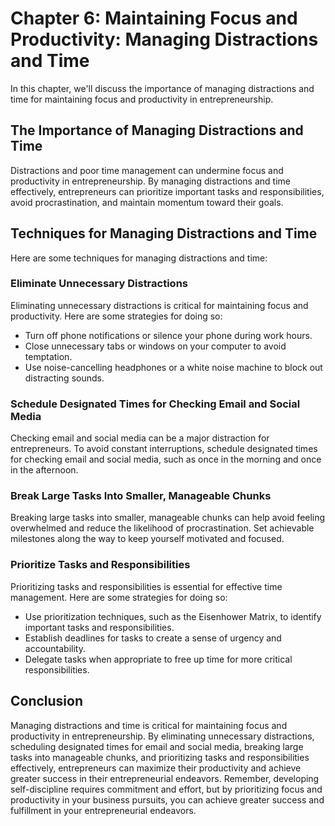 Chapter 6: Maintaining Focus and Productivity: Managing Distractions and Time
=============================================================================

In this chapter, we'll discuss the importance of managing distractions and time for maintaining focus and productivity in entrepreneurship.

The Importance of Managing Distractions and Time
------------------------------------------------

Distractions and poor time management can undermine focus and productivity in entrepreneurship. By managing distractions and time effectively, entrepreneurs can prioritize important tasks and responsibilities, avoid procrastination, and maintain momentum toward their goals.

Techniques for Managing Distractions and Time
---------------------------------------------

Here are some techniques for managing distractions and time:

### Eliminate Unnecessary Distractions

Eliminating unnecessary distractions is critical for maintaining focus and productivity. Here are some strategies for doing so:

* Turn off phone notifications or silence your phone during work hours.
* Close unnecessary tabs or windows on your computer to avoid temptation.
* Use noise-cancelling headphones or a white noise machine to block out distracting sounds.

### Schedule Designated Times for Checking Email and Social Media

Checking email and social media can be a major distraction for entrepreneurs. To avoid constant interruptions, schedule designated times for checking email and social media, such as once in the morning and once in the afternoon.

### Break Large Tasks Into Smaller, Manageable Chunks

Breaking large tasks into smaller, manageable chunks can help avoid feeling overwhelmed and reduce the likelihood of procrastination. Set achievable milestones along the way to keep yourself motivated and focused.

### Prioritize Tasks and Responsibilities

Prioritizing tasks and responsibilities is essential for effective time management. Here are some strategies for doing so:

* Use prioritization techniques, such as the Eisenhower Matrix, to identify important tasks and responsibilities.
* Establish deadlines for tasks to create a sense of urgency and accountability.
* Delegate tasks when appropriate to free up time for more critical responsibilities.

Conclusion
----------

Managing distractions and time is critical for maintaining focus and productivity in entrepreneurship. By eliminating unnecessary distractions, scheduling designated times for email and social media, breaking large tasks into manageable chunks, and prioritizing tasks and responsibilities effectively, entrepreneurs can maximize their productivity and achieve greater success in their entrepreneurial endeavors. Remember, developing self-discipline requires commitment and effort, but by prioritizing focus and productivity in your business pursuits, you can achieve greater success and fulfillment in your entrepreneurial endeavors.
